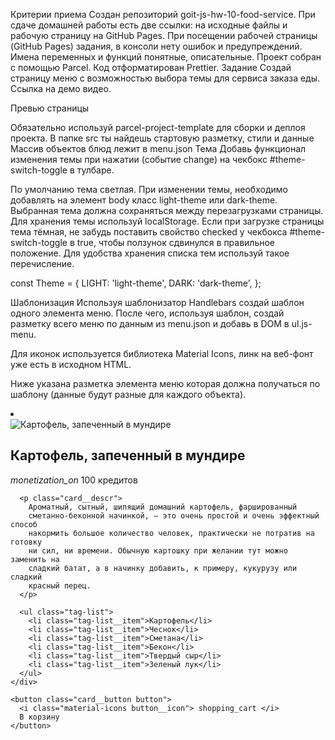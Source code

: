 Критерии приема Создан репозиторий goit-js-hw-10-food-service. При сдаче домашней работы есть две
ссылки: на исходные файлы и рабочую страницу на GitHub Pages. При посещении рабочей страницы (GitHub
Pages) задания, в консоли нету ошибок и предупреждений. Имена переменных и функций понятные,
описательные. Проект собран с помощью Parcel. Код отформатирован Prettier. Задание Создай страницу
меню с возможностью выбора темы для сервиса заказа еды. Ссылка на демо видео.

Превью страницы

Обязательно используй parcel-project-template для сборки и деплоя проекта. В папке src ты найдешь
стартовую разметку, стили и данные Массив объектов блюд лежит в menu.json Тема Добавь функционал
изменения темы при нажатии (событие change) на чекбокс #theme-switch-toggle в тулбаре.

По умолчанию тема светлая. При изменении темы, необходимо добавлять на элемент body класс
light-theme или dark-theme. Выбранная тема должна сохраняться между перезагрузками страницы. Для
хранения темы используй localStorage. Если при загрузке страницы тема тёмная, не забудь поставить
свойство checked у чекбокса #theme-switch-toggle в true, чтобы ползунок сдвинулся в правильное
положение. Для удобства хранения списка тем используй такое перечисление.

const Theme = { LIGHT: 'light-theme', DARK: 'dark-theme', };

Шаблонизация Используя шаблонизатор Handlebars создай шаблон одного элемента меню. После чего,
используя шаблон, создай разметку всего меню по данным из menu.json и добавь в DOM в ul.js-menu.

Для иконок используется библиотека Material Icons, линк на веб-фонт уже есть в исходном HTML.

Ниже указана разметка элемента меню которая должна получаться по шаблону (данные будут разные для
каждого объекта).

<li class="menu__item">
  <article class="card">
    <img
      src="https://s1.eda.ru/StaticContent/Photos/140812180013/140820212258/p_O.jpg"
      alt="Картофель, запеченный в мундире"
      class="card__image"
    />
    <div class="card__content">
      <h2 class="card__name">Картофель, запеченный в мундире</h2>
      <p class="card__price">
        <i class="material-icons"> monetization_on </i>
        100 кредитов
      </p>

      <p class="card__descr">
        Ароматный, сытный, шипящий домашний картофель, фаршированный
        сметанно-беконной начинкой, — это очень простой и очень эффектный способ
        накормить большое количество человек, практически не потратив на готовку
        ни сил, ни времени. Обычную картошку при желании тут можно заменить на
        сладкий батат, а в начинку добавить, к примеру, кукурузу или сладкий
        красный перец.
      </p>

      <ul class="tag-list">
        <li class="tag-list__item">Картофель</li>
        <li class="tag-list__item">Чеснок</li>
        <li class="tag-list__item">Сметана</li>
        <li class="tag-list__item">Бекон</li>
        <li class="tag-list__item">Твердый сыр</li>
        <li class="tag-list__item">Зеленый лук</li>
      </ul>
    </div>

    <button class="card__button button">
      <i class="material-icons button__icon"> shopping_cart </i>
      В корзину
    </button>

  </article>
</li>
